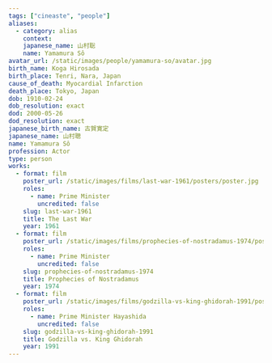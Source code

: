 ```yaml
---
tags: ["cineaste", "people"]
aliases:
  - category: alias
    context:
    japanese_name: 山村聡
    name: Yamamura Sô
avatar_url: /static/images/people/yamamura-so/avatar.jpg
birth_name: Koga Hirosada
birth_place: Tenri, Nara, Japan
cause_of_death: Myocardial Infarction
death_place: Tokyo, Japan
dob: 1910-02-24
dob_resolution: exact
dod: 2000-05-26
dod_resolution: exact
japanese_birth_name: 古賀寛定
japanese_name: 山村聰
name: Yamamura Sô
profession: Actor
type: person
works:
  - format: film
    poster_url: /static/images/films/last-war-1961/posters/poster.jpg
    roles:
      - name: Prime Minister
        uncredited: false
    slug: last-war-1961
    title: The Last War
    year: 1961
  - format: film
    poster_url: /static/images/films/prophecies-of-nostradamus-1974/posters/poster.jpg
    roles:
      - name: Prime Minister
        uncredited: false
    slug: prophecies-of-nostradamus-1974
    title: Prophecies of Nostradamus
    year: 1974
  - format: film
    poster_url: /static/images/films/godzilla-vs-king-ghidorah-1991/posters/poster.jpg
    roles:
      - name: Prime Minister Hayashida
        uncredited: false
    slug: godzilla-vs-king-ghidorah-1991
    title: Godzilla vs. King Ghidorah
    year: 1991
---
```


